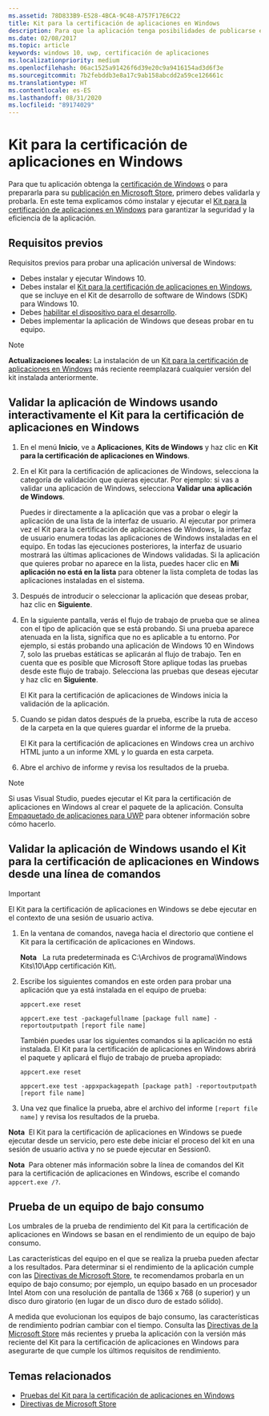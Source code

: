 ```yaml
---
ms.assetid: 78D833B9-E528-4BCA-9C48-A757F17E6C22
title: Kit para la certificación de aplicaciones en Windows
description: Para que la aplicación tenga posibilidades de publicarse en Microsoft Store u obtener la certificación de Windows, debes validarla y probarla localmente antes de enviarla para su certificación. En este tema explicamos cómo instalar y ejecutar el Kit para la certificación de aplicaciones en Windows.
ms.date: 02/08/2017
ms.topic: article
keywords: windows 10, uwp, certificación de aplicaciones
ms.localizationpriority: medium
ms.openlocfilehash: 06ac1525a91426f6d39e20c9a9416154ad3d6f3e
ms.sourcegitcommit: 7b2febddb3e8a17c9ab158abcdd2a59ce126661c
ms.translationtype: HT
ms.contentlocale: es-ES
ms.lasthandoff: 08/31/2020
ms.locfileid: "89174029"
---
```

# <a name="windows-app-certification-kit"></a>Kit para la certificación de aplicaciones en Windows

Para que tu aplicación obtenga la [certificación de Windows](/windows/win32/win_cert/windows-certification-portal) o para prepararla para su [publicación en Microsoft Store](../publish/app-submissions.md), primero debes validarla y probarla. En este tema explicamos cómo instalar y ejecutar el [Kit para la certificación de aplicaciones en Windows](https://developer.microsoft.com/windows/develop/app-certification-kit) para garantizar la seguridad y la eficiencia de la aplicación.

## <a name="prerequisites"></a>Requisitos previos

Requisitos previos para probar una aplicación universal de Windows:

- Debes instalar y ejecutar Windows 10.
- Debes instalar el [Kit para la certificación de aplicaciones en Windows](https://developer.microsoft.com/windows/downloads/app-certification-kit/), que se incluye en el Kit de desarrollo de software de Windows (SDK) para Windows 10.
- Debes [habilitar el dispositivo para el desarrollo](../get-started/enable-your-device-for-development.md).
- Debes implementar la aplicación de Windows que deseas probar en tu equipo.

> [!NOTE]
> **Actualizaciones locales:** La instalación de un [Kit para la certificación de aplicaciones en Windows](https://developer.microsoft.com/windows/develop/app-certification-kit) más reciente reemplazará cualquier versión del kit instalada anteriormente.

## <a name="validate-your-windows-app-using-the-windows-app-certification-kit-interactively"></a>Validar la aplicación de Windows usando interactivamente el Kit para la certificación de aplicaciones en Windows

1. En el menú **Inicio**, ve a **Aplicaciones**, **Kits de Windows** y haz clic en **Kit para la certificación de aplicaciones en Windows**.

2. En el Kit para la certificación de aplicaciones de Windows, selecciona la categoría de validación que quieras ejecutar. Por ejemplo: si vas a validar una aplicación de Windows, selecciona **Validar una aplicación de Windows**.

    Puedes ir directamente a la aplicación que vas a probar o elegir la aplicación de una lista de la interfaz de usuario. Al ejecutar por primera vez el Kit para la certificación de aplicaciones de Windows, la interfaz de usuario enumera todas las aplicaciones de Windows instaladas en el equipo. En todas las ejecuciones posteriores, la interfaz de usuario mostrará las últimas aplicaciones de Windows validadas. Si la aplicación que quieres probar no aparece en la lista, puedes hacer clic en **Mi aplicación no está en la lista** para obtener la lista completa de todas las aplicaciones instaladas en el sistema.

3. Después de introducir o seleccionar la aplicación que deseas probar, haz clic en **Siguiente**.

4. En la siguiente pantalla, verás el flujo de trabajo de prueba que se alinea con el tipo de aplicación que se está probando. Si una prueba aparece atenuada en la lista, significa que no es aplicable a tu entorno. Por ejemplo, si estás probando una aplicación de Windows 10 en Windows 7, solo las pruebas estáticas se aplicarán al flujo de trabajo. Ten en cuenta que es posible que Microsoft Store aplique todas las pruebas desde este flujo de trabajo. Selecciona las pruebas que deseas ejecutar y haz clic en **Siguiente**.

    El Kit para la certificación de aplicaciones de Windows inicia la validación de la aplicación.

5. Cuando se pidan datos después de la prueba, escribe la ruta de acceso de la carpeta en la que quieres guardar el informe de la prueba.

    El Kit para la certificación de aplicaciones en Windows crea un archivo HTML junto a un informe XML y lo guarda en esta carpeta.

6. Abre el archivo de informe y revisa los resultados de la prueba.

> [!NOTE]
> Si usas Visual Studio, puedes ejecutar el Kit para la certificación de aplicaciones en Windows al crear el paquete de la aplicación. Consulta [Empaquetado de aplicaciones para UWP](/windows/msix/package/packaging-uwp-apps) para obtener información sobre cómo hacerlo.

## <a name="validate-your-windows-app-using-the-windows-app-certification-kit-from-a-command-line"></a>Validar la aplicación de Windows usando el Kit para la certificación de aplicaciones en Windows desde una línea de comandos

> [!IMPORTANT]
> El Kit para la certificación de aplicaciones en Windows se debe ejecutar en el contexto de una sesión de usuario activa.

1. En la ventana de comandos, navega hacia el directorio que contiene el Kit para la certificación de aplicaciones en Windows.

    **Nota**   La ruta predeterminada es C:\\Archivos de programa\\Windows Kits\\10\\App certificación Kit\\.

2. Escribe los siguientes comandos en este orden para probar una aplicación que ya está instalada en el equipo de prueba:

    `appcert.exe reset`

    `appcert.exe test -packagefullname [package full name] -reportoutputpath [report file name]`

    También puedes usar los siguientes comandos si la aplicación no está instalada. El Kit para la certificación de aplicaciones en Windows abrirá el paquete y aplicará el flujo de trabajo de prueba apropiado:

    `appcert.exe reset`

    `appcert.exe test -appxpackagepath [package path] -reportoutputpath [report file name]`

3. Una vez que finalice la prueba, abre el archivo del informe `[report file name]` y revisa los resultados de la prueba.

**Nota**  El Kit para la certificación de aplicaciones en Windows se puede ejecutar desde un servicio, pero este debe iniciar el proceso del kit en una sesión de usuario activa y no se puede ejecutar en Session0.

**Nota**  Para obtener más información sobre la línea de comandos del Kit para la certificación de aplicaciones en Windows, escribe el comando `appcert.exe /?`.

## <a name="testing-with-a-low-power-computer"></a>Prueba de un equipo de bajo consumo

Los umbrales de la prueba de rendimiento del Kit para la certificación de aplicaciones en Windows se basan en el rendimiento de un equipo de bajo consumo.

Las características del equipo en el que se realiza la prueba pueden afectar a los resultados. Para determinar si el rendimiento de la aplicación cumple con las [Directivas de Microsoft Store](/legal/windows/agreements/store-policies), te recomendamos probarla en un equipo de bajo consumo; por ejemplo, un equipo basado en un procesador Intel Atom con una resolución de pantalla de 1366 x 768 (o superior) y un disco duro giratorio (en lugar de un disco duro de estado sólido).

A medida que evolucionan los equipos de bajo consumo, las características de rendimiento podrían cambiar con el tiempo. Consulta las [Directivas de la Microsoft Store](/legal/windows/agreements/store-policies) más recientes y prueba la aplicación con la versión más reciente del Kit para la certificación de aplicaciones en Windows para asegurarte de que cumple los últimos requisitos de rendimiento.

## <a name="related-topics"></a>Temas relacionados

- [Pruebas del Kit para la certificación de aplicaciones en Windows](windows-app-certification-kit-tests.md)
- [Directivas de Microsoft Store](/legal/windows/agreements/store-policies)